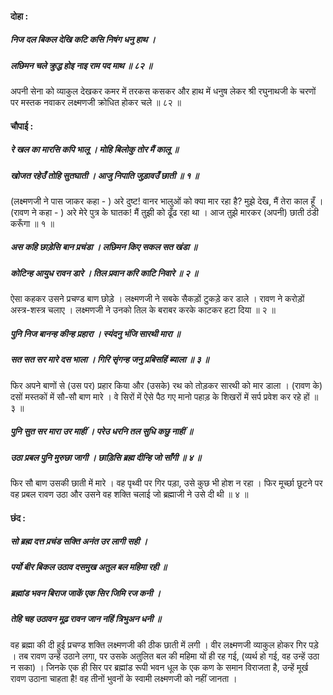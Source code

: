 #### दोहा :

##### निज दल बिकल देखि कटि कसि निषंग धनु हाथ ।
##### लछिमन चले क्रुद्ध होइ नाइ राम पद माथ ॥ ८२ ॥

अपनी सेना को व्याकुल देखकर कमर में तरकस कसकर और हाथ में धनुष लेकर श्री रघुनाथजी के चरणों पर मस्तक नवाकर लक्ष्मणजी क्रोधित होकर चले ॥ ८२ ॥

#### चौपाई :

##### रे खल का मारसि कपि भालू । मोहि बिलोकु तोर मैं कालू ॥
##### खोजत रहेउँ तोहि सुतघाती । आजु निपाति जुड़ावउँ छाती ॥ १ ॥

(लक्ष्मणजी ने पास जाकर कहा - ) अरे दुष्ट! वानर भालुओं को क्या मार रहा है? मुझे देख, मैं तेरा काल हूँ । (रावण ने कहा - ) अरे मेरे पुत्र के घातक! मैं तुझी को ढूँढ रहा था । आज तुझे मारकर (अपनी) छाती ठंडी करूँगा ॥ १ ॥

##### अस कहि छाड़ेसि बान प्रचंडा । लछिमन किए सकल सत खंडा ॥
##### कोटिन्ह आयुध रावन डारे । तिल प्रवान करि काटि निवारे ॥ २ ॥

ऐसा कहकर उसने प्रचण्ड बाण छोड़े । लक्ष्मणजी ने सबके सैकड़ों टुकड़े कर डाले । रावण ने करोड़ों अस्त्र-शस्त्र चलाए । लक्ष्मणजी ने उनको तिल के बराबर करके काटकर हटा दिया ॥ २ ॥

##### पुनि निज बानन्ह कीन्ह प्रहारा । स्यंदनु भंजि सारथी मारा ॥
##### सत सत सर मारे दस भाला । गिरि सृंगन्ह जनु प्रबिसहिं ब्याला ॥ ३ ॥

फिर अपने बाणों से (उस पर) प्रहार किया और (उसके) रथ को तोड़कर सारथी को मार डाला । (रावण के) दसों मस्तकों में सौ-सौ बाण मारे । वे सिरों में ऐसे पैठ गए मानो पहाड़ के शिखरों में सर्प प्रवेश कर रहे हों ॥ ३ ॥

##### पुनि सुत सर मारा उर माहीं । परेउ धरनि तल सुधि कछु नाहीं ॥
##### उठा प्रबल पुनि मुरुछा जागी । छाड़िसि ब्रह्म दीन्हि जो साँगी ॥ ४ ॥

फिर सौ बाण उसकी छाती में मारे । वह पृथ्वी पर गिर पड़ा, उसे कुछ भी होश न रहा । फिर मूर्च्छा छूटने पर वह प्रबल रावण उठा और उसने वह शक्ति चलाई जो ब्रह्माजी ने उसे दी थी ॥ ४ ॥

#### छंद :

##### सो ब्रह्म दत्त प्रचंड सक्ति अनंत उर लागी सही ।
##### पर्यो बीर बिकल उठाव दसमुख अतुल बल महिमा रही ॥
##### ब्रह्मांड भवन बिराज जाकें एक सिर जिमि रज कनी ।
##### तेहि चह उठावन मूढ़ रावन जान नहिं त्रिभुअन धनी ॥

वह ब्रह्मा की दी हुई प्रचण्ड शक्ति लक्ष्मणजी की ठीक छाती में लगी । वीर लक्ष्मणजी व्याकुल होकर गिर पड़े । तब रावण उन्हें उठाने लगा, पर उसके अतुलित बल की महिमा यों ही रह गई, (व्यर्थ हो गई, वह उन्हें उठा न सका) । जिनके एक ही सिर पर ब्रह्मांड रूपी भवन धूल के एक कण के समान विराजता है, उन्हें मूर्ख रावण उठाना चाहता है! वह तीनों भुवनों के स्वामी लक्ष्मणजी को नहीं जानता ।